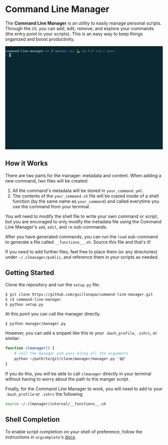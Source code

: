 # Command Line Manager

The **Command Line Manager** is an utility to easily manage personal scripts. Through the cli, you can add, edit, remove, and explore your commands (the entry point to your scripts). This is an easy way to keep things organized and boost productivity.

![command line manager preview](lib/usage.gif)

## How it Works

There are two parts for the manager: metadata and content. When adding a new command, two files will be created:

1. All the command's metadata will be stored in `your_command.yml`.
2. The contents of the `your_command.sh` file will be copied inside of a shell function (by the same name as `your_command`) and called everytime you use the command from your terminal.

You will need to modify the shell file to write your own command or script, but you are encoraged to only modify the metadata file using the Command Line Manager's `add`, `edit`, and `rm` sub-commands.

After you have generated commands, you can run the `load` sub-command to generate a file called `__functions__.sh`. Source this file and that's it!

If you need to add further files, feel free to place them (or any directories) under `~/.clmanager/public`, and reference them in your scripts as needed.

## Getting Started

Clone the repository and run the `setup.py` file.

```
$ git clone https://github.com/guillonapa/command-line-manager.git
$ cd command-line-manager
$ python setup.py
```

At this point you can call the manager directly.

```
$ python manager/manager.py
```

However, you can add a snippet like this to your `.bash_profile`, `.zshrc`, or similar:

```sh
function clmanager() {
    # call the manager and pass along all the arguments
    python ~/path/to/git/clone/manager/manager.py "$@"
}
```

If you do this, you will be able to call `clmanager` directly in your terminal without having to worry about the path to the manger script.

Finally, for the Command Line Manager to work, you will need to add to your `.bash_profile` or `.zshrc` the following:

```sh
source ~/.clmanager/internal/__functions__.sh
```

## Shell Completion

To enable script completion on your shell of preference, follow the instructions in `argcomplete`'s [docs](https://kislyuk.github.io/argcomplete).

